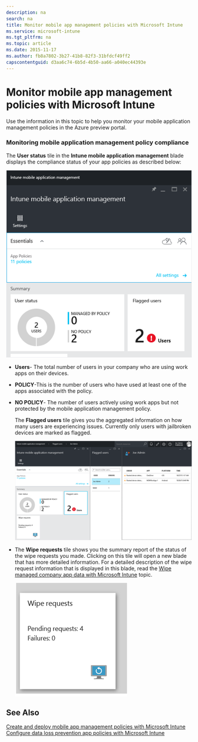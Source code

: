```yaml
---
description: na
search: na
title: Monitor mobile app management policies with Microsoft Intune
ms.service: microsoft-intune
ms.tgt_pltfrm: na
ms.topic: article
ms.date: 2015-11-17
ms.author: fb8a7802-3b27-41b8-82f3-31bfdcf49ff2
capscontentguid: d3aa6c74-6b5d-4b50-aa66-a040ec44393e
---
```

# Monitor mobile app management policies with Microsoft Intune
Use the information in this topic to help you monitor your mobile application management policies in the Azure preview portal.

### Monitoring mobile application management policy compliance
The **User status** tile in the **Intune mobile application management** blade displays the compliance status of your app policies as described below:

![](../Image/AppManagement/AzurePortal_MAM_MonitorUsers.png)

- **Users**- The total number of users in your company who are using work apps on their devices.

- **POLICY**-This is the number of users who have used at least one of the apps associated with the policy.

- **NO POLICY**- The number of users actively using work apps but not protected by the mobile application management policy.

   The **Flagged users** tile gives you the aggregated information on how many users are experiencing issues. Currently only users with jailbroken devices are marked as flagged.

   ![](../Image/AppManagement/AzurePortal_MAM_FlaggedUserDetails.png)

- The **Wipe requests** tile shows you the summary report of the status of the wipe requests you made. Clicking on this tile will open a new blade that has more detailed information. For a detailed description of the wipe request information that is displayed in this blade, read the [Wipe managed company app data with Microsoft Intune](../Topic/Wipe_managed_company_app_data_with_Microsoft_Intune.md) topic.

   ![](../Image/AppManagement/AzurePortal_MAM_WipeRequestsSummary.png)

## See Also
[Create and deploy mobile app management policies with Microsoft Intune](../Topic/Create_and_deploy_mobile_app_management_policies_with_Microsoft_Intune.md)
[Configure data loss prevention app policies with Microsoft Intune](../Topic/Configure_data_loss_prevention_app_policies_with_Microsoft_Intune.md)

